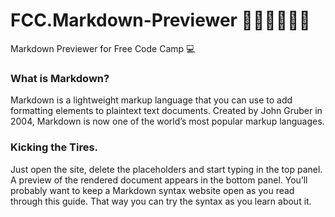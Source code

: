 # FCC.Markdown-Previewer 👨🏻‍💻👨🏻‍💻
Markdown Previewer for Free Code Camp 💻

### What is Markdown?

Markdown is a lightweight markup language that you can use to add formatting elements to plaintext text documents. Created by John Gruber in 2004, Markdown is now one of the world’s most popular markup languages.
>>>>>>> 

### Kicking the Tires.
Just open the site, delete the placeholders and start typing in the top panel. A preview of the rendered document appears in the bottom panel.
You’ll probably want to keep a Markdown syntax website open as you read through this guide. 
That way you can try the syntax as you learn about it.
>>>>>>> 
